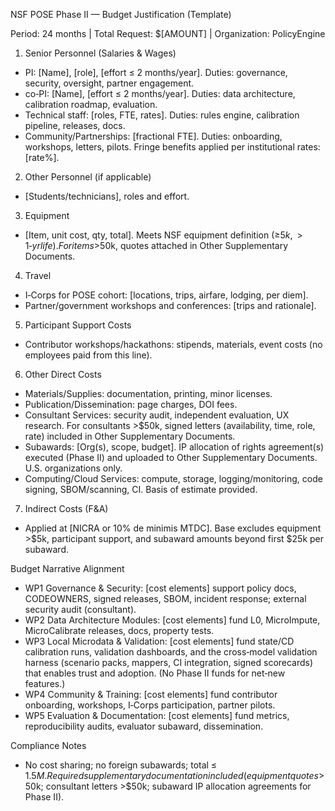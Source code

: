 NSF POSE Phase II — Budget Justification (Template)

Period: 24 months | Total Request: $[AMOUNT] | Organization: PolicyEngine

1. Senior Personnel (Salaries & Wages)
- PI: [Name], [role], [effort ≤ 2 months/year]. Duties: governance, security, oversight, partner engagement.
- co‑PI: [Name], [effort ≤ 2 months/year]. Duties: data architecture, calibration roadmap, evaluation.
- Technical staff: [roles, FTE, rates]. Duties: rules engine, calibration pipeline, releases, docs.
- Community/Partnerships: [fractional FTE]. Duties: onboarding, workshops, letters, pilots.
Fringe benefits applied per institutional rates: [rate%].

2. Other Personnel (if applicable)
- [Students/technicians], roles and effort.

3. Equipment
- [Item, unit cost, qty, total]. Meets NSF equipment definition (≥$5k, >1‑yr life). For items >$50k, quotes attached in Other Supplementary Documents.

4. Travel
- I‑Corps for POSE cohort: [locations, trips, airfare, lodging, per diem].
- Partner/government workshops and conferences: [trips and rationale].

5. Participant Support Costs
- Contributor workshops/hackathons: stipends, materials, event costs (no employees paid from this line).

6. Other Direct Costs
- Materials/Supplies: documentation, printing, minor licenses.
- Publication/Dissemination: page charges, DOI fees.
- Consultant Services: security audit, independent evaluation, UX research. For consultants >$50k, signed letters (availability, time, role, rate) included in Other Supplementary Documents.
- Subawards: [Org(s), scope, budget]. IP allocation of rights agreement(s) executed (Phase II) and uploaded to Other Supplementary Documents. U.S. organizations only.
- Computing/Cloud Services: compute, storage, logging/monitoring, code signing, SBOM/scanning, CI. Basis of estimate provided.

7. Indirect Costs (F&A)
- Applied at [NICRA or 10% de minimis MTDC]. Base excludes equipment >$5k, participant support, and subaward amounts beyond first $25k per subaward.

Budget Narrative Alignment
- WP1 Governance & Security: [cost elements] support policy docs, CODEOWNERS, signed releases, SBOM, incident response; external security audit (consultant).
- WP2 Data Architecture Modules: [cost elements] fund L0, MicroImpute, MicroCalibrate releases, docs, property tests.
- WP3 Local Microdata & Validation: [cost elements] fund state/CD calibration runs, validation dashboards, and the cross‑model validation harness (scenario packs, mappers, CI integration, signed scorecards) that enables trust and adoption. (No Phase II funds for net‑new features.)
- WP4 Community & Training: [cost elements] fund contributor onboarding, workshops, I‑Corps participation, partner pilots.
- WP5 Evaluation & Documentation: [cost elements] fund metrics, reproducibility audits, evaluator subaward, dissemination.

Compliance Notes
- No cost sharing; no foreign subawards; total ≤ $1.5M. Required supplementary documentation included (equipment quotes >$50k; consultant letters >$50k; subaward IP allocation agreements for Phase II).
